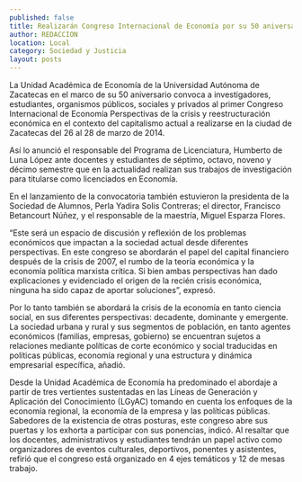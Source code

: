 ```yaml
---
published: false
title: Realizarán Congreso Internacional de Economía por su 50 aniversario
author: REDACCION
location: Local
category: Sociedad y Justicia
layout: posts
---
```


La Unidad Académica de Economía de la Universidad Autónoma de Zacatecas en el marco de su 50 aniversario convoca a investigadores, estudiantes, organismos públicos, sociales y privados al primer Congreso Internacional de Economía Perspectivas de la crisis y reestructuración económica en el contexto del capitalismo actual a realizarse en la ciudad de Zacatecas del 26 al 28 de marzo de 2014.

Así lo anunció el responsable del Programa de Licenciatura, Humberto de Luna López ante docentes y estudiantes de séptimo, octavo, noveno y décimo semestre que en la actualidad realizan sus trabajos de investigación para titularse como licenciados en Economía.

En el lanzamiento de la convocatoria también estuvieron la presidenta de la Sociedad de Alumnos, Perla Yadira Solis Contreras; el director, Francisco Betancourt Núñez, y el responsable de la maestría, Miguel Esparza Flores.

“Este será un espacio de discusión y reflexión de los problemas económicos que impactan a la sociedad actual desde diferentes perspectivas. En este congreso se abordarán el papel del capital financiero después de la crisis de 2007, el rumbo de la teoría económica y la economía política marxista crítica. Si bien ambas perspectivas han dado explicaciones y evidenciado el origen de la recién crisis económica, ninguna ha sido capaz de aportar soluciones”, expresó. 

Por lo tanto también se abordará la crisis de la economía en tanto ciencia social, en sus diferentes perspectivas: decadente, dominante y emergente. La sociedad urbana y rural y sus segmentos de población, en tanto agentes económicos (familias, empresas, gobierno) se encuentran sujetos a relaciones mediante políticas de corte económico y social traducidas en políticas públicas, economía regional y una estructura y dinámica empresarial específica, añadió.

Desde la Unidad Académica de Economía ha predominado el abordaje a partir de tres vertientes sustentadas en las Líneas de Generación y Aplicación del Conocimiento (LGyAC) tomando en cuenta los enfoques de la economía regional, la economía de la empresa y las políticas públicas. Sabedores de la existencia de otras posturas, este congreso abre sus puertas y los exhorta a participar con sus ponencias, indicó. 
Al resaltar que los docentes, administrativos y estudiantes tendrán un papel activo como organizadores de eventos culturales, deportivos, ponentes y asistentes, refirió que el congreso está organizado en 4 ejes temáticos y 12 de mesas trabajo.
